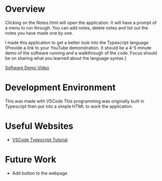 # Overview

Clicking on the Notes.html will open the application. It will have a prompt of a menu to run through. You can add notes, delete notes and list out the notes you have made one by one. 

I made this application to get a better look into the Typescript language
{Provide a link to your YouTube demonstration. It should be a 4-5 minute demo of the software running and a walkthrough of the code. Focus should be on sharing what you learned about the language syntax.}

[Software Demo Video](http://youtube.link.goes.here)

# Development Environment

This was made with VSCode
This programming was originally built in Typescript then put into a simple HTML to work the application.

# Useful Websites

- [VSCode Typescript Tutorial](https://code.visualstudio.com/docs/typescript/typescript-tutorial)

# Future Work

- Add button to the webpage